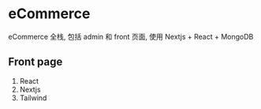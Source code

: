 # eCommerce

eCommerce 全栈, 包括 admin 和 front 页面, 使用 Nextjs + React + MongoDB

## Front page

1. React
2. Nextjs
3. Tailwind
